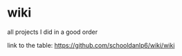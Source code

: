 # wiki
all projects I did in a good order

link to the table:
https://github.com/schooldanlp6/wiki/wiki
